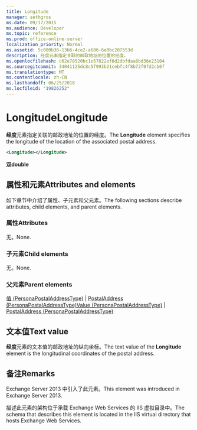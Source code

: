 ```yaml
---
title: Longitude
manager: sethgros
ms.date: 09/17/2015
ms.audience: Developer
ms.topic: reference
ms.prod: office-online-server
localization_priority: Normal
ms.assetid: 5c000b36-13b6-4ce2-a686-6e0bc207553d
description: 经度元素指定关联的邮政地址的位置的经度。
ms.openlocfilehash: c62e78520bc1e57822ef6d2dbfdaa8bd36e23104
ms.sourcegitcommit: 34041125dc8c5f993b21cebfc4f8b72f0fd2cb6f
ms.translationtype: MT
ms.contentlocale: zh-CN
ms.lasthandoff: 06/25/2018
ms.locfileid: "19826252"
---
```

# <a name="longitude"></a><span data-ttu-id="e63a9-103">Longitude</span><span class="sxs-lookup"><span data-stu-id="e63a9-103">Longitude</span></span>

<span data-ttu-id="e63a9-104">**经度**元素指定关联的邮政地址的位置的经度。</span><span class="sxs-lookup"><span data-stu-id="e63a9-104">The **Longitude** element specifies the longitude of the location of the associated postal address.</span></span> 
  
```XML
<Longitude></Longitude>
```

 <span data-ttu-id="e63a9-105">**双**</span><span class="sxs-lookup"><span data-stu-id="e63a9-105">**double**</span></span>
## <a name="attributes-and-elements"></a><span data-ttu-id="e63a9-106">属性和元素</span><span class="sxs-lookup"><span data-stu-id="e63a9-106">Attributes and elements</span></span>

<span data-ttu-id="e63a9-107">如下章节中介绍了属性、子元素和父元素。</span><span class="sxs-lookup"><span data-stu-id="e63a9-107">The following sections describe attributes, child elements, and parent elements.</span></span>
  
### <a name="attributes"></a><span data-ttu-id="e63a9-108">属性</span><span class="sxs-lookup"><span data-stu-id="e63a9-108">Attributes</span></span>

<span data-ttu-id="e63a9-109">无。</span><span class="sxs-lookup"><span data-stu-id="e63a9-109">None.</span></span>
  
### <a name="child-elements"></a><span data-ttu-id="e63a9-110">子元素</span><span class="sxs-lookup"><span data-stu-id="e63a9-110">Child elements</span></span>

<span data-ttu-id="e63a9-111">无。</span><span class="sxs-lookup"><span data-stu-id="e63a9-111">None.</span></span>
  
### <a name="parent-elements"></a><span data-ttu-id="e63a9-112">父元素</span><span class="sxs-lookup"><span data-stu-id="e63a9-112">Parent elements</span></span>

<span data-ttu-id="e63a9-113">[值 (PersonaPostalAddressType)](value-personapostaladdresstype.md) | [PostalAddress (PersonaPostalAddressType)](postaladdress-personapostaladdresstype.md)</span><span class="sxs-lookup"><span data-stu-id="e63a9-113">[Value (PersonaPostalAddressType)](value-personapostaladdresstype.md) | [PostalAddress (PersonaPostalAddressType)](postaladdress-personapostaladdresstype.md)</span></span>
  
## <a name="text-value"></a><span data-ttu-id="e63a9-114">文本值</span><span class="sxs-lookup"><span data-stu-id="e63a9-114">Text value</span></span>

<span data-ttu-id="e63a9-115">**经度**元素的文本值的邮政地址的纵向坐标。</span><span class="sxs-lookup"><span data-stu-id="e63a9-115">The text value of the **Longitude** element is the longitudinal coordinates of the postal address.</span></span> 
  
## <a name="remarks"></a><span data-ttu-id="e63a9-116">备注</span><span class="sxs-lookup"><span data-stu-id="e63a9-116">Remarks</span></span>

<span data-ttu-id="e63a9-117">Exchange Server 2013 中引入了此元素。</span><span class="sxs-lookup"><span data-stu-id="e63a9-117">This element was introduced in Exchange Server 2013.</span></span>
  
<span data-ttu-id="e63a9-118">描述此元素的架构位于承载 Exchange Web Services 的 IIS 虚拟目录中。</span><span class="sxs-lookup"><span data-stu-id="e63a9-118">The schema that describes this element is located in the IIS virtual directory that hosts Exchange Web Services.</span></span>
  

